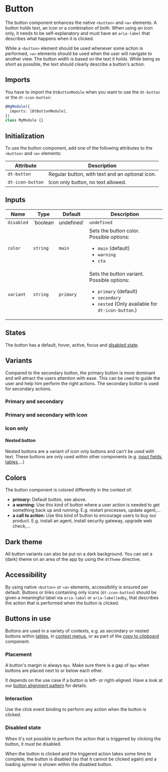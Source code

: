 # Button

The button component enhances the native `<button>` and `<a>` elements. A button
holds text, an icon or a combination of both. When using an icon only, it needs
to be self-explanatory and must have an `aria-label` that describes what happens
when it is clicked.

<docs-source-example example="ButtonDefaultExample"></docs-source-example>

While a `<button>` element should be used whenever some action is performed,
`<a>` elements should be used when the user will navigate to another view. The
button width is based on the text it holds. While being as short as possible,
the text should clearly describe a button's action.

## Imports

You have to import the `DtButtonModule` when you want to use the `dt-button` or
the `dt-icon-button`:

```typescript
@NgModule({
  imports: [DtButtonModule],
})
class MyModule {}
```

## Initialization

To use the button component, add one of the following attributes to the
`<button>` and `<a>` elements:

| Attribute        | Description                                     |
| ---------------- | ----------------------------------------------- |
| `dt-button`      | Regular button, with text and an optional icon. |
| `dt-icon-button` | Icon only button, no text allowed.              |

## Inputs

| Name       | Type                  | Default     | Description                                                                                                                                                                                              |
| ---------- | --------------------- | ----------- | -------------------------------------------------------------------------------------------------------------------------------------------------------------------------------------------------------- |
| `disabled` | `boolean | undefined` | `undefined` | Whether the button is disabled.                                                                                                                                                                          |
| `color`    | `string`              | `main`      | Sets the button color. Possible options: <ul><li><code>main</code> (default)</li><li><code>warning</code></li><li><code>cta</code></li></ul>                                                             |
| `variant`  | `string`              | `primary`   | Sets the button variant. Possible options: <ul><li><code>primary</code> (default)</li><li><code>secondary</code></li><li><code>nested</code> (Only available for <code>dt-icon-button</code>.)</li></ul> |

## States

The button has a default, hover, active, focus and
[disabled state](/components/button#disabled-state).

## Variants

Compared to the secondary button, the primary button is more dominant and will
attract the users attention with ease. This can be used to guide the user and
help him perform the right actions. The secondary button is used for secondary
actions.

### Primary and secondary

<docs-source-example example="ButtonVariantExample"></docs-source-example>

### Primary and secondary with icon

<docs-source-example example="ButtonIconsExample"></docs-source-example>

### Icon only

<docs-source-example example="ButtonIconOnlyExample"></docs-source-example>

#### Nested button

Nested buttons are a variant of icon only buttons and can't be used with text.
These buttons are only used within other components (e.g.
[input fields](/components/input), [tables](/components/table),...)

## Colors

The button component is colored differently in the context of:

- **primary:** Default button, see above.
- **a warning:** Use this kind of button where a user action is needed to get
  something back up and running. E.g. restart processes, update agent,...
- **a call to action:** Use this kind of button to encourage users to buy our
  product. E.g. install an agent, install security gateway, upgrade web
  check,...

<docs-source-example example="ButtonColorExample"></docs-source-example>

## Dark theme

All button variants can also be put on a dark background. You can set a (dark)
theme on an area of the app by using the `dtTheme` directive.

<docs-source-example example="ButtonDarkExample" themedark="true"></docs-source-example>

## Accessibility

By using native `<button>` or `<a>` elements, accessibility is ensured per
default. Buttons or links containing only icons (`dt-icon-button`) should be
given a meaningful label via `aria-label` or `aria-labelledby`, that describes
the action that is performed when the button is clicked.

## Buttons in use

Buttons are used in a variety of contexts, e.g. as secondary or nested buttons
within [tables](/components/table), in
[context menus](/components/context-dialog), or as part of the
[copy to clipboard](/components/copy-to-clipboard) component.

### Placement

A button's margin is always `8px`. Make sure there is a gap of `8px` when
buttons are placed next to or below each other.

It depends on the use case if a button is left- or right-aligned. Have a look at
our [button alignment pattern](/patterns/button-alignment/) for details.

### Interaction

Use the click event binding to perform any action when the button is clicked.

<docs-source-example example="ButtonInteractionExample"></docs-source-example>

### Disabled state

When it's not possible to perform the action that is triggered by clicking the
button, it must be disabled.

<docs-source-example example="ButtonDisabledExample"></docs-source-example>

When the button is clicked and the triggered action takes some time to complete,
the button is disabled (so that it cannot be clicked again) and a loading
spinner is shown within the disabled button.

<docs-source-example example="ButtonLoadingSpinnerExample"></docs-source-example>

